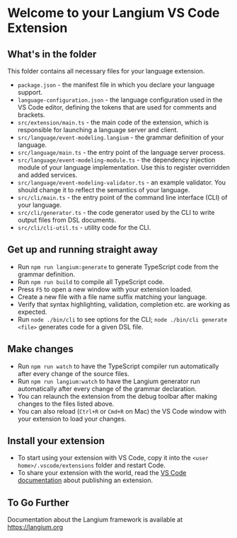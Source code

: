 # Welcome to your Langium VS Code Extension

## What's in the folder

This folder contains all necessary files for your language extension.
 * `package.json` - the manifest file in which you declare your language support.
 * `language-configuration.json` - the language configuration used in the VS Code editor, defining the tokens that are used for comments and brackets.
 * `src/extension/main.ts` - the main code of the extension, which is responsible for launching a language server and client.
 * `src/language/event-modeling.langium` -  the grammar definition of your language.
 * `src/language/main.ts` - the entry point of the language server process.
 * `src/language/event-modeling-module.ts` - the dependency injection module of your language implementation. Use this to register overridden and added services.
 * `src/language/event-modeling-validator.ts` - an example validator. You should change it to reflect the semantics of your language.
 * `src/cli/main.ts` - the entry point of the command line interface (CLI) of your language.
 * `src/cli/generator.ts` - the code generator used by the CLI to write output files from DSL documents.
 * `src/cli/cli-util.ts` - utility code for the CLI.

## Get up and running straight away

 * Run `npm run langium:generate` to generate TypeScript code from the grammar definition.
 * Run `npm run build` to compile all TypeScript code.
 * Press `F5` to open a new window with your extension loaded.
 * Create a new file with a file name suffix matching your language.
 * Verify that syntax highlighting, validation, completion etc. are working as expected.
 * Run `node ./bin/cli` to see options for the CLI; `node ./bin/cli generate <file>` generates code for a given DSL file.

## Make changes

 * Run `npm run watch` to have the TypeScript compiler run automatically after every change of the source files.
 * Run `npm run langium:watch` to have the Langium generator run automatically after every change of the grammar declaration.
 * You can relaunch the extension from the debug toolbar after making changes to the files listed above.
 * You can also reload (`Ctrl+R` or `Cmd+R` on Mac) the VS Code window with your extension to load your changes.

## Install your extension

* To start using your extension with VS Code, copy it into the `<user home>/.vscode/extensions` folder and restart Code.
* To share your extension with the world, read the [VS Code documentation](https://code.visualstudio.com/api/working-with-extensions/publishing-extension) about publishing an extension.

## To Go Further

Documentation about the Langium framework is available at https://langium.org
